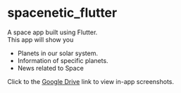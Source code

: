 # spacenetic_flutter

A space app built using Flutter. <br>This app will show you

- Planets in our solar system.
- Information of specific planets.
- News related to Space<br>

Click to the [Google Drive](https://drive.google.com/drive/folders/12TLPZwBvcUvkcQmI09T0TuITJ3GotCBO?usp=sharing) link to view in-app screenshots.
